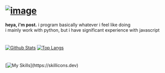 # [![image](https://github.com/Postigic/Postigic/assets/143212308/04c22798-abe9-40df-bd86-6a903497967a)](https://postigic.github.io)

<b>heya, i'm post.</b> i program basically whatever i feel like doing
<br>
i mainly work with python, but i have significant experience with javascript

#

  
<a href="#">![Github Stats](https://github-readme-stats.vercel.app/api?username=Postigic&show_icons=true&theme=dark&hide_border=true)</a>
<a href="#">![Top Langs](https://github-readme-stats.vercel.app/api/top-langs/?username=Postigic&layout=compact&theme=dark&hide_border=true)</a>


#

[![My Skills](https://skillicons.dev/icons?i=vscode,py,js,html,css,)](https://skillicons.dev)
